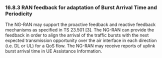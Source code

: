 ### 16.8.3 RAN feedback for adaptation of Burst Arrival Time and Periodicity

The NG-RAN may support the proactive feedback and reactive feedback
mechanisms as specified in TS 23.501 \[3\]. The NG-RAN can provide the
feedback in order to align the arrival of the traffic bursts with the
next expected transmission opportunity over the air interface in each
direction (i.e. DL or UL) for a QoS flow. The NG-RAN may receive reports
of uplink burst arrival time in UE Assistance Information.